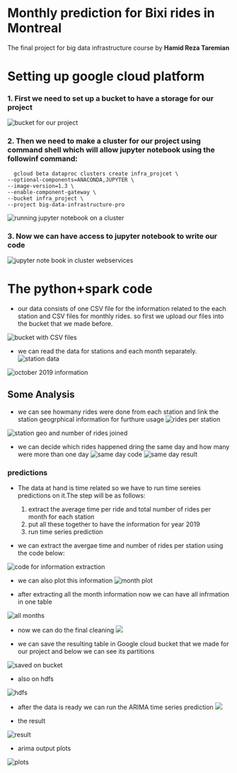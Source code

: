 # Monthly prediction for Bixi rides in Montreal
The final project for big data infrastructure course by **Hamid Reza Taremian**

# Setting up google cloud platform
### 1. First we need to set up a **bucket** to have a storage for our project
![bucket for our project](images/bucket.jpg)
### 2. Then we need to make a cluster for our project using command shell which will allow jupyter notebook using the followinf command:
      gcloud beta dataproc clusters create infra_projcet \
    --optional-components=ANACONDA,JUPYTER \
    --image-version=1.3 \
    --enable-component-gateway \
    --bucket infra_project \
    --project big-data-infrastructure-pro

![running jupyter notebook on a cluster](images/shell_commad_cluster.jpg)

### 3. Now we can have access to jupyter notebook to write our code

![jupyter note book in cluster webservices](images/jupyter.jpg)


# The python+spark code
* our data consists of one CSV file for the information related to the each station and CSV files for monthly rides. so first we upload our files into the bucket that we made before.

![bucket with CSV files](images/file_saved_uploaded_bucket.jpg)

* we can read the data for stations and each month separately.
![station data ](images/stations.jpg)

![october 2019 information](images/oct.jpg)

## Some Analysis
* we can see howmany rides were done from each station and link the station geogrphical information for furthure usage
![rides per station](images/agg.jpg)

![station geo and number of rides joined](images/stjoin.jpg)

* we can decide which rides happened dring the same day and how many were more than one day
![same day code](images/samecode.jpg)
![same day result](images/sameday.jpg)
### predictions
* The data at hand is  time related so we have to run time sereies predictions on it.The step will be as follows:
   1. extract the average time per ride and total number of rides per month for each station
   2. put all these together to have the information for year 2019
   3. run time series prediction 

* we can extract the avergae time and number of rides per station using the code below:

![code for information extraction](images/monthstat.jpg)

* we can also plot this information
![month plot](images/plot.jpg)

* after extracting all the month information now we can have all infrmation in one table

![all months](images/total.jpg)

* now we can do the final cleaning 
![](images/final.jpg)

* we can save the resulting table in Google cloud bucket that we made for our project and below we can see its partitions

![saved on bucket](images/file_saved_bucket_partitions.jpg)

* also on hdfs

![hdfs](images/hdfs.jpg)

* after the data is ready we can run the ARIMA time series prediction
![](images/arimacode.jpg)

* the result

![result](images/arimares.jpg)

* arima output plots

![plots](images/arimaplot.jpg)
